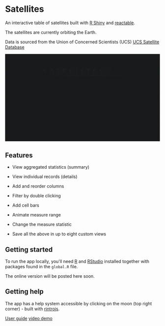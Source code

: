 # Satellites

An interactive table of satellites built with [R Shiny](https://github.com/rstudio/shiny) and [reactable](https://glin.github.io/reactable/).

The satellites are currently orbiting the Earth. 

Data is sourced from the Union of Concerned Scientists (UCS) [UCS Satellite Database](https://www.ucsusa.org/resources/satellite-database)

![](www/satellites.gif)

## Features

- View aggregated statistics (summary)

- View individual records (details)

- Add and reorder columns

- Filter by double clicking

- Add cell bars

- Animate measure range

- Change the measure statistic

- Save all the above in up to eight custom views

## Getting started

To run the app locally, you'll need [R](https://cran.r-project.org/) and [RStudio](https://www.rstudio.com/products/rstudio/) installed together with packages found in the `global.R` file.

The online version will be posted here soon.

## Getting help

The app has a help system accessible by clicking on the moon (top right corner) - built with [rintrojs](https://github.com/carlganz/rintrojs).

[User guide](https://vfridkin.github.io/satellite_table_docs)
[video demo](https://youtu.be/ADWZs0MQkek)
